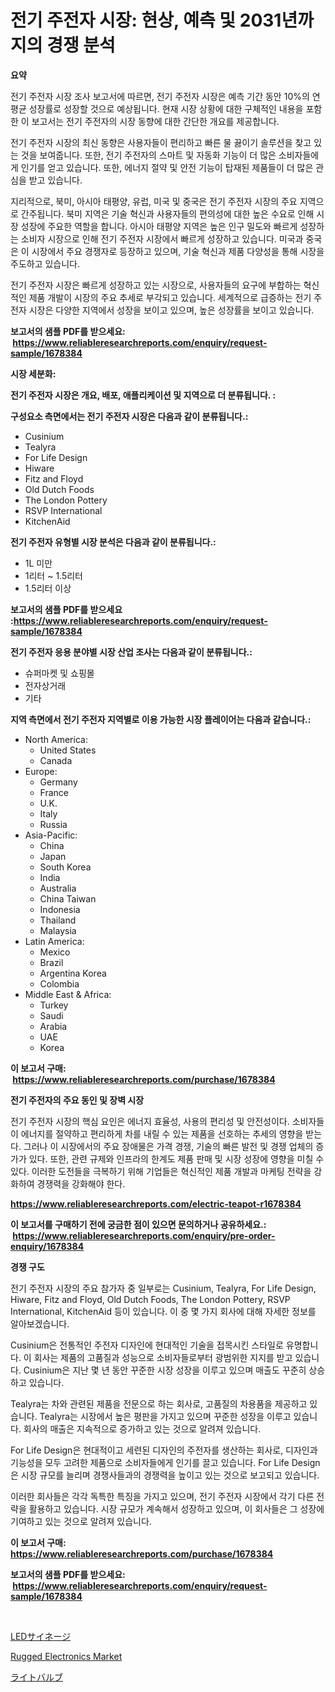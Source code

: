 <p><h1>전기 주전자 시장: 현상, 예측 및 2031년까지의 경쟁 분석</h1></p><p><strong>요약</strong></p>
<p><p>전기 주전자 시장 조사 보고서에 따르면, 전기 주전자 시장은 예측 기간 동안 10%의 연평균 성장률로 성장할 것으로 예상됩니다. 현재 시장 상황에 대한 구체적인 내용을 포함한 이 보고서는 전기 주전자의 시장 동향에 대한 간단한 개요를 제공합니다.</p><p>전기 주전자 시장의 최신 동향은 사용자들이 편리하고 빠른 물 끓이기 솔루션을 찾고 있는 것을 보여줍니다. 또한, 전기 주전자의 스마트 및 자동화 기능이 더 많은 소비자들에게 인기를 얻고 있습니다. 또한, 에너지 절약 및 안전 기능이 탑재된 제품들이 더 많은 관심을 받고 있습니다.</p><p>지리적으로, 북미, 아시아 태평양, 유럽, 미국 및 중국은 전기 주전자 시장의 주요 지역으로 간주됩니다. 북미 지역은 기술 혁신과 사용자들의 편의성에 대한 높은 수요로 인해 시장 성장에 주요한 역할을 합니다. 아시아 태평양 지역은 높은 인구 밀도와 빠르게 성장하는 소비자 시장으로 인해 전기 주전자 시장에서 빠르게 성장하고 있습니다. 미국과 중국은 이 시장에서 주요 경쟁자로 등장하고 있으며, 기술 혁신과 제품 다양성을 통해 시장을 주도하고 있습니다.</p><p>전기 주전자 시장은 빠르게 성장하고 있는 시장으로, 사용자들의 요구에 부합하는 혁신적인 제품 개발이 시장의 주요 추세로 부각되고 있습니다. 세계적으로 급증하는 전기 주전자 시장은 다양한 지역에서 성장을 보이고 있으며, 높은 성장률을 보이고 있습니다.</p></p>
<p><strong>보고서의 샘플 PDF를 받으세요: &nbsp;<a href="https://www.reliableresearchreports.com/enquiry/request-sample/1678384">https://www.reliableresearchreports.com/enquiry/request-sample/1678384</a></strong></p>
<p><strong>시장 세분화:</strong></p>
<p><strong> 전기 주전자 시장은 개요, 배포, 애플리케이션 및 지역으로 더 분류됩니다. :</strong></p>
<p><strong>구성요소 측면에서는 전기 주전자 시장은 다음과 같이 분류됩니다.:</strong></p>
<p><ul><li>Cusinium</li><li>Tealyra</li><li>For Life Design</li><li>Hiware</li><li>Fitz and Floyd</li><li>Old Dutch Foods</li><li>The London Pottery</li><li>RSVP International</li><li>KitchenAid</li></ul></p>
<p><strong> 전기 주전자 유형별 시장 분석은 다음과 같이 분류됩니다.:</strong></p>
<p><ul><li>1L 미만</li><li>1리터 ~ 1.5리터</li><li>1.5리터 이상</li></ul></p>
<p><strong>보고서의 샘플 PDF를 받으세요 :<a href="https://www.reliableresearchreports.com/enquiry/request-sample/1678384">https://www.reliableresearchreports.com/enquiry/request-sample/1678384</a></strong></p>
<p><strong> 전기 주전자 응용 분야별 시장 산업 조사는 다음과 같이 분류됩니다.:</strong></p>
<p><ul><li>슈퍼마켓 및 쇼핑몰</li><li>전자상거래</li><li>기타</li></ul></p>
<p><strong>지역 측면에서 전기 주전자 지역별로 이용 가능한 시장 플레이어는 다음과 같습니다.:</strong></p>
<p><ul>
    <li>
        North America:
        <ul>
            <li>United States</li>
            <li>Canada</li>
        </ul>
    </li>
    <li>
        Europe:
        <ul>
            <li>Germany</li>
            <li>France</li>
            <li>U.K.</li>
            <li>Italy</li>
            <li>Russia</li>
        </ul>
    </li>
    <li>
        Asia-Pacific:
        <ul>
            <li>China</li>
            <li>Japan</li>
            <li>South Korea</li>
            <li>India</li>
            <li>Australia</li>
            <li>China Taiwan</li>
            <li>Indonesia</li>
            <li>Thailand</li>
            <li>Malaysia</li>
        </ul>
    </li>
    <li>
        Latin America:
        <ul>
            <li>Mexico</li>
            <li>Brazil</li>
            <li>Argentina Korea</li>
            <li>Colombia</li>
        </ul>
    </li>
    <li>
        Middle East & Africa:
        <ul>
            <li>Turkey</li>
            <li>Saudi</li>
            <li>Arabia</li>
            <li>UAE</li>
            <li>Korea</li>
        </ul>
    </li>
    </ul></p>
<p><strong>이 보고서 구매: &nbsp;<a href="https://www.reliableresearchreports.com/purchase/1678384">https://www.reliableresearchreports.com/purchase/1678384</a></strong></p>
<p><strong>전기 주전자의 주요 동인 및 장벽 시장</strong></p>
<p><p>전기 주전자 시장의 핵심 요인은 에너지 효율성, 사용의 편리성 및 안전성이다. 소비자들이 에너지를 절약하고 편리하게 차를 내릴 수 있는 제품을 선호하는 추세의 영향을 받는다. 그러나 이 시장에서의 주요 장애물은 가격 경쟁, 기술의 빠른 발전 및 경쟁 업체의 증가가 있다. 또한, 관련 규제와 인프라의 한계도 제품 판매 및 시장 성장에 영향을 미칠 수 있다. 이러한 도전들을 극복하기 위해 기업들은 혁신적인 제품 개발과 마케팅 전략을 강화하여 경쟁력을 강화해야 한다.</p></p>
<p><strong><a href="https://www.reliableresearchreports.com/electric-teapot-r1678384">https://www.reliableresearchreports.com/electric-teapot-r1678384</a></strong></p>
<p><strong>이 보고서를 구매하기 전에 궁금한 점이 있으면 문의하거나 공유하세요.: &nbsp;<a href="https://www.reliableresearchreports.com/enquiry/pre-order-enquiry/1678384">https://www.reliableresearchreports.com/enquiry/pre-order-enquiry/1678384</a></strong></p>
<p><strong>경쟁 구도</strong></p>
<p><p>전기 주전자 시장의 주요 참가자 중 일부로는 Cusinium, Tealyra, For Life Design, Hiware, Fitz and Floyd, Old Dutch Foods, The London Pottery, RSVP International, KitchenAid 등이 있습니다. 이 중 몇 가지 회사에 대해 자세한 정보를 알아보겠습니다.</p><p>Cusinium은 전통적인 주전자 디자인에 현대적인 기술을 접목시킨 스타일로 유명합니다. 이 회사는 제품의 고품질과 성능으로 소비자들로부터 광범위한 지지를 받고 있습니다. Cusinium은 지난 몇 년 동안 꾸준한 시장 성장을 이루고 있으며 매출도 꾸준히 상승하고 있습니다.</p><p>Tealyra는 차와 관련된 제품을 전문으로 하는 회사로, 고품질의 차용품을 제공하고 있습니다. Tealyra는 시장에서 높은 평판을 가지고 있으며 꾸준한 성장을 이루고 있습니다. 회사의 매출은 지속적으로 증가하고 있는 것으로 알려져 있습니다.</p><p>For Life Design은 현대적이고 세련된 디자인의 주전자를 생산하는 회사로, 디자인과 기능성을 모두 고려한 제품으로 소비자들에게 인기를 끌고 있습니다. For Life Design은 시장 규모를 늘리며 경쟁사들과의 경쟁력을 높이고 있는 것으로 보고되고 있습니다.</p><p>이러한 회사들은 각각 독특한 특징을 가지고 있으며, 전기 주전자 시장에서 각기 다른 전략을 활용하고 있습니다. 시장 규모가 계속해서 성장하고 있으며, 이 회사들은 그 성장에 기여하고 있는 것으로 알려져 있습니다.</p></p>
<p><strong>이 보고서 구매: &nbsp; <a href="https://www.reliableresearchreports.com/purchase/1678384">https://www.reliableresearchreports.com/purchase/1678384</a></strong></p>
<p><strong>보고서의 샘플 PDF를 받으세요: &nbsp;<a href="https://www.reliableresearchreports.com/enquiry/request-sample/1678384">https://www.reliableresearchreports.com/enquiry/request-sample/1678384</a></strong><strong></strong></p>
<p>&nbsp;</p>
<p><p><a href="https://medium.com/@levihamilton5801940/%E3%83%87%E3%82%B3%E3%83%BC%E3%83%87%E3%82%A3%E3%83%B3%E3%82%B0led%E3%82%B5%E3%82%A4%E3%83%8D%E3%83%BC%E3%82%B8%E5%B8%82%E5%A0%B4%E3%81%AE%E3%83%A1%E3%83%88%E3%83%AA%E3%82%AF%E3%82%B9-%E5%B8%82%E5%A0%B4%E3%82%B7%E3%82%A7%E3%82%A2-%E3%83%88%E3%83%AC%E3%83%B3%E3%83%89-%E6%88%90%E9%95%B7%E3%83%91%E3%82%BF%E3%83%BC%E3%83%B3-ea4526a914fc">LEDサイネージ</a></p><p><a href="https://mire-aunt-385.notion.site/Rugged-Electronics-Market-Competitive-Analysis-Market-Trends-and-Forecast-to-2031-9059f6bfa5814ea299f6c4b94f4f32fd">Rugged Electronics Market</a></p><p><a href="https://medium.com/@aaronanfotrrd897367/%E9%9B%BB%E7%90%83%E5%B8%82%E5%A0%B4%E8%A6%8F%E6%A8%A1%E3%81%AF-%E3%82%B0%E3%83%AD%E3%83%BC%E3%83%90%E3%83%AB%E7%94%A3%E6%A5%AD%E3%81%AB%E3%81%8A%E3%81%91%E3%82%8B%E6%9C%80%E9%81%A9%E3%81%AA%E3%83%9E%E3%83%BC%E3%82%B1%E3%83%86%E3%82%A3%E3%83%B3%E3%82%B0%E3%83%81%E3%83%A3%E3%83%8D%E3%83%AB%E3%82%92%E6%98%8E%E3%82%89%E3%81%8B%E3%81%AB%E3%81%97%E3%81%BE%E3%81%99-14e27db252a6">ライトバルブ</a></p></p>